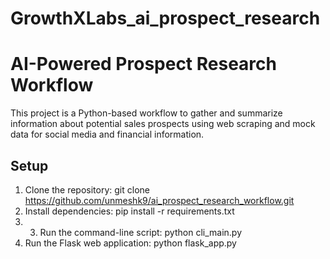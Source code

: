 # GrowthXLabs_ai_prospect_research
# AI-Powered Prospect Research Workflow

This project is a Python-based workflow to gather and summarize information about potential sales prospects using web scraping and mock data for social media and financial information.

## Setup
1. Clone the repository:
   git clone https://github.com/unmeshk9/ai_prospect_research_workflow.git
2. Install dependencies:
   pip install -r requirements.txt
3. 3. Run the command-line script:
   python cli_main.py
4. Run the Flask web application:
   python flask_app.py


